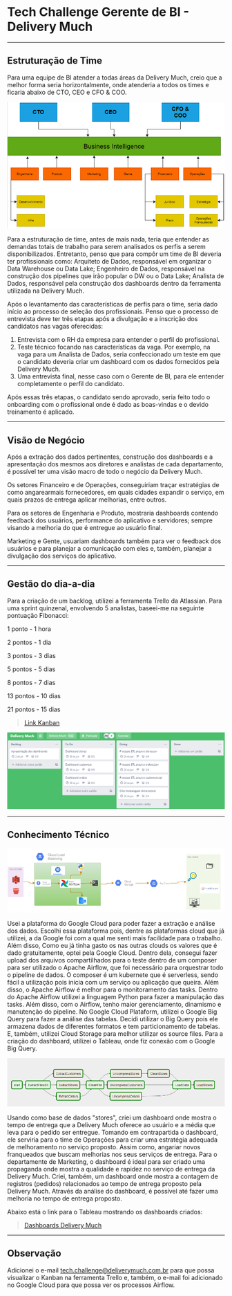 # Tech Challenge Gerente de BI - Delivery Much

----

## Estruturação de Time

Para uma equipe de BI atender a todas áreas da Delivery Much, creio que a melhor forma seria horizontalmente, onde atenderia a todos os times e ficaria abaixo de CTO, CEO e CFO & COO.

![DeliveryMuch](https://github.com/theadriano/DeliveryMuch/blob/master/deliverymuch.PNG)

Para a estruturação de time, antes de mais nada, teria que entender as demandas totais de trabalho para serem analisados os perfis a serem disponibilizados. Entretanto, penso que para compôr um time de BI deveria ter profissionais como: Arquiteto de Dados, responsável em organizar o Data Warehouse ou Data Lake; Engenheiro de Dados, responsável na construção dos pipelines que irão popular o DW ou o Data Lake; Analista de Dados, responsável pela construção dos dashboards dentro da ferramenta utilizada na Delivery Much.

Após o levantamento das características de perfis para o time, seria dado início ao processo de seleção dos profissionais. Penso que o processo de entrevista deve ter três etapas após a divulgação e a inscrição dos candidatos nas vagas oferecidas:

1. Entrevista com o RH da empresa para entender o perfil do profissional.
2. Teste técnico focando nas características da vaga. Por exemplo, na vaga para um Analista de Dados, seria confeccionado um teste em que o candidato deveria criar um dashboard com os dados fornecidos pela Delivery Much.
3. Uma entrevista final, nesse caso com o Gerente de BI, para ele entender completamente o perfil do candidato.

Após essas três etapas, o candidato sendo aprovado, seria feito todo o onboarding com o profissional onde é dado as boas-vindas e o devido treinamento é aplicado.

----
## Visão de Negócio

Após a extração dos dados pertinentes, construção dos dashboards e a apresentação dos mesmos aos diretores e analistas de cada departamento, é possível ter uma visão macro de todo o negócio da Delivery Much.

Os setores Financeiro e de Operações, conseguiriam traçar estratégias de como angarearmais fornecedores, em quais cidades expandir o serviço, em quais prazos de entrega aplicar melhorias, entre outros.

Para os setores de Engenharia e Produto, mostraria dashboards contendo feedback dos usuários, performance do aplicativo e servidores; sempre visando a melhoria do que é entregue ao usuário final.

Marketing e Gente, usuariam dashboards também para ver o feedback dos usuários e para planejar a comunicação com eles e, também, planejar a divulgação dos serviços do aplicativo.

----
## Gestão do dia-a-dia
Para a criação de um backlog, utilizei a ferramenta Trello da Atlassian.
Para uma sprint quinzenal, envolvendo 5 analistas, baseei-me na seguinte pontuação Fibonacci:

1 ponto - 1 hora

2 pontos - 1 dia

3 pontos - 3 dias

5 pontos - 5 dias

8 pontos - 7 dias

13 pontos - 10 dias

21 pontos - 15 dias

>[Link Kanban](https://trello.com/b/YdH9EJgi/delivery-much)

![Kanban](https://github.com/theadriano/DeliveryMuch/blob/master/kanban.PNG)

----
## Conhecimento Técnico
![Google Cloud Plataform](https://github.com/theadriano/DeliveryMuch/blob/master/google%20cloud%20plataform.PNG)

Usei a plataforma do Google Cloud para poder fazer a extração e análise dos dados. Escolhi essa plataforma pois, dentre as plataformas cloud que já utilizei, a da Google foi com a qual me senti mais facilidade para o trabalho. Além disso, Como eu já tinha gasto os nas outras clouds os valores que é dado gratuitamente, optei pela Google Cloud. Dentro dela, consegui fazer upload dos arquivos compartilhados para o teste dentro de um composer para ser utilizado o Apache Airflow, que foi necessário para orquestrar todo o pipeline de dados. O composer é um kubernete que é serverless, sendo fácil a utilização pois inicia com um serviço ou aplicação que queira. Além disso, o Apache Airflow é melhor para o monitoramento das tasks. Dentro do Apache Airflow utilizei a linguagem Python para fazer a manipulação das tasks. Além disso, com o Airflow, tenho maior gerenciamento, dinamismo e manutenção do pipeline.
No Google Cloud Plataform, utilizei o Google Big Query para fazer a análise das tabelas. Decidi utilizar o Big Query pois ele armazena dados de diferentes formatos e tem particionamento de tabelas. E, também, utilizei Cloud Storage para melhor utilizar os source files.
Para a criação do dashboard, utilizei o Tableau, onde fiz conexão com o Google Big Query.

![ETL](https://github.com/theadriano/DeliveryMuch/blob/master/ETL.PNG)

Usando como base de dados "stores", criei um dashboard onde mostra o tempo de entrega que a Delivery Much oferece ao usuário e a média que leva para o pedido ser entregue.
Tomando em contrapartida o dashboard, ele serviria para o time de Operações para criar uma estratégia adequada de melhoramento no serviço proposto. Assim como, angariar novos franqueados que buscam melhorias nos seus serviços de entrega. Para o departamente de Marketing, o dashboard é ideal para ser criado uma propaganda onde mostra a qualidade e rapidez no serviço de entrega da Delivery Much. Criei, também, um dashboard onde mostra a contagem de registros (pedidos) relacionados ao tempo de entrega proposto pela Delivery Much. Através da análise do dashboard, é possível até fazer uma melhoria no tempo de entrega proposto.

Abaixo está o link para o Tableau mostrando os dashboards criados:

>[Dashboards Delivery Much](https://public.tableau.com/profile/adriano.mendes#!/vizhome/DeliveryMuch/Histria-DeliveryMuch?publish=yes)

----
## Observação

Adicionei o e-mail tech.challenge@deliverymuch.com.br para que possa visualizar o Kanban na ferramenta Trello e, também, o e-mail foi adicionado no Google Cloud para que possa ver os processos Airflow.
